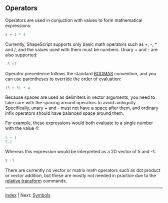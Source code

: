 Operators
---

Operators are used in conjuction with values to form mathematical expressions:

```swift
5 + 3 * 4
```

Currently, ShapeScript supports only basic math operators such as +, -, * and /, and the values used with them must be numbers. Unary + and - are also supported:

```swift
-5 +7
```

Operator precedence follows the standard [BODMAS](https://en.wikipedia.org/wiki/Order_of_operations#Mnemonics) convention, and you can use parentheses to override the order of evaluation:

```swift
(5 + 3) * 4
```

Because spaces are used as delimiters in vector arguments, you need to take care with the spacing around operators to avoid ambiguity. Specifically, unary + and - must not have a space after them, and ordinary infix operators should have balanced space around them.

For example, these expressions would both evaluate to a single number with the value 4:

```swift
5 - 1
5-1
```

Whereas this expression would be interpreted as a 2D vector of 5 and -1:

```swift
5 -1
```

There are currently no vector or matrix math operators such as dot product or vector addition, but these are mostly not needed in practice due to the [relative transform](transforms.md#relative-transforms) commands.

---
[Index](index.md) | Next: [Symbols](symbols.md)
